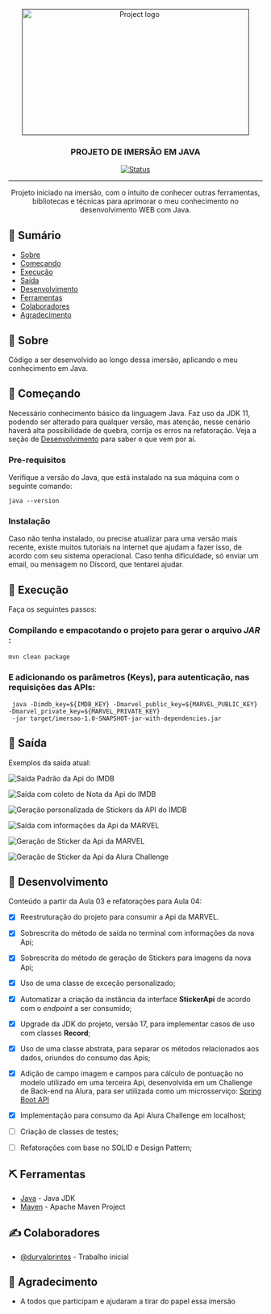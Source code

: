 <p align="center">
  <a href="" rel="noopener">
 <img width=450px height=250px src="https://i.ytimg.com/vi/WdT90ffB-0Q/maxresdefault.jpg#vitrinedev" alt="Project logo"></a>
</p>

<h3 align="center">PROJETO DE IMERSÃO EM JAVA</h3>

<div align="center">

[![Status](https://img.shields.io/badge/Status-Em%20Desenvolvimento-green)]()

</div>

---

<p align="center"> Projeto iniciado na imersão, com o intuito de conhecer outras ferramentas, bibliotecas e técnicas para aprimorar o meu conhecimento no desenvolvimento WEB com Java.
<br> 
</p>


## 📝 Sumário

- [Sobre](#sobre)
- [Começando](#comecando)
- [Execução](#execucao)
- [Saída](#saida)
- [Desenvolvimento](#desenvolvimento)
- [Ferramentas](#ferramentas)
- [Colaboradores](#colaboradores)
- [Agradecimento](#agradecimento)


## 🧐 Sobre <a name = "sobre"></a>

Código a ser desenvolvido ao longo dessa imersão, aplicando o meu conhecimento em Java.


## 🏁 Começando <a name = "comecando"></a>

Necessário conhecimento básico da linguagem Java. Faz uso da JDK 11, podendo ser alterado para qualquer versão, mas atenção, nesse cenário haverá alta possibilidade de quebra, corrija os erros na refatoração. Veja a seção de [Desenvolvimento](#desenvolvimento) para saber o que vem por aí.

### Pre-requisitos

Verifique a versão do Java, que está instalado na sua máquina com o seguinte comando:

```
java --version
```

### Instalação

Caso não tenha instalado, ou precise atualizar para uma versão mais recente, existe muitos tutoriais na internet que ajudam a fazer isso, de acordo com seu sistema operacional. Caso tenha dificuldade, só enviar um email, ou mensagem no Discord, que tentarei ajudar.


## 🚀 Execução <a name = "execucao"></a>

Faça os seguintes passos:

### Compilando e empacotando o projeto para gerar o arquivo _JAR_ :

```
mvn clean package
```

### E adicionando os parâmetros (<strong>Keys</strong>), para autenticação, nas requisições das APIs:

```
 java -Dimdb_key=${IMDB_KEY} -Dmarvel_public_key=${MARVEL_PUBLIC_KEY} -Dmarvel_private_key=${MARVEL_PRIVATE_KEY}
 -jar target/imersao-1.0-SNAPSHOT-jar-with-dependencies.jar
```

## 🎈 Saída <a name="saida"></a>

Exemplos da saída atual:

![Saida Padrão da Api do IMDB](data/image/readme/Aula1.jpeg)

![Saída com coleto de Nota da Api do IMDB](data/image/readme/Aula1ajustada.jpeg)

![Geração personalizada de Stickers da API do IMDB](data/image/readme/Aula2comDesafios.jpeg)

![Saída com informações da Api da MARVEL](data/image/readme/Aula3.jpeg)

![Geração de Sticker da Api da MARVEL](data/image/readme/Aula3comDesafios.jpeg)

![Geração de Sticker da Api da Alura Challenge](data/image/readme/Aula4.jpeg)

## 🔧 Desenvolvimento <a name = "desenvolvimento"></a>

Conteúdo a partir da Aula 03 e refatorações para Aula 04:
- [x] Reestruturação do projeto para consumir a Api da MARVEL.
- [x] Sobrescrita do método de saída no terminal com informações da nova Api;
- [x] Sobrescrita do método de geração de Stickers para imagens da nova Api;
- [x] Uso de uma classe de exceção personalizado;
- [x] Automatizar a criação da instância da interface <strong>StickerApi</strong> de acordo com o _endpoint_ a ser consumido;
- [x] Upgrade da JDK do projeto, versão 17, para implementar casos de uso com classes <strong>Record</strong>;
- [x] Uso de uma classe abstrata, para separar os métodos relacionados aos dados, oriundos do consumo das Apis;
- [x] Adição de campo imagem e campos para cálculo de pontuação no modelo utilizado em uma terceira Api, desenvolvida em um Challenge de Back-end na Alura, para ser utilizada como um microsserviço: [Spring Boot API](https://github.com/durvalprintes/alura-challenge-spring-api)
- [x] Implementação para consumo da Api Alura Challenge em localhost;
- [ ] Criação de classes de testes;
- [ ] Refatorações com base no SOLID e Design Pattern; 



## ⛏️ Ferramentas <a name = "ferramentas"></a>

- [Java](https://www.oracle.com/java/technologies/downloads/#java11) - Java JDK
- [Maven](https://maven.apache.org/download.cgi) - Apache Maven Project


## ✍️ Colaboradores <a name = "colaboradores"></a>

- [@durvalprintes](https://github.com/durvalprintes/) - Trabalho inicial


## 🎉 Agradecimento <a name = "agradecimento"></a>

- A todos que participam e ajudaram a tirar do papel essa imersão
